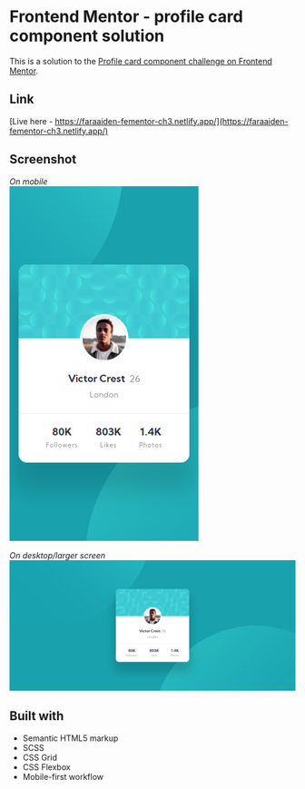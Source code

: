 # Frontend Mentor - profile card component solution

This is a solution to the [Profile card component challenge on Frontend Mentor](https://www.frontendmentor.io/challenges/profile-card-component-cfArpWshJ).

## Link

[Live here - https://faraaiden-fementor-ch3.netlify.app/](https://faraaiden-fementor-ch3.netlify.app/)

## Screenshot

_On mobile_  
![](./assets/images/mobile-view.png)

_On desktop/larger screen_  
![](./assets/images/desktop-view.png)

## Built with

- Semantic HTML5 markup
- SCSS
- CSS Grid
- CSS Flexbox
- Mobile-first workflow
